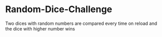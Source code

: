 # Random-Dice-Challenge
Two dices with random numbers are compared every time on reload and the dice with higher number wins
